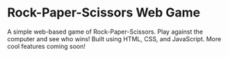 # Rock-Paper-Scissors Web Game

A simple web-based game of Rock-Paper-Scissors. Play against the computer and see who wins! Built using HTML, CSS, and JavaScript. More cool features coming soon!